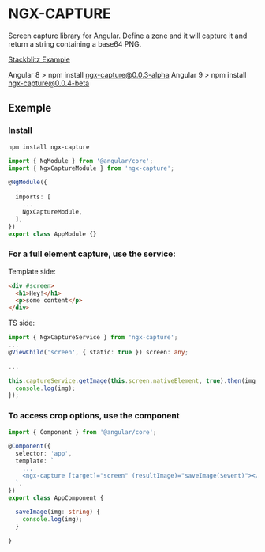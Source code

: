 # NGX-CAPTURE

Screen capture library for Angular.
Define a zone and it will capture it and return a string containing a base64 PNG.

[Stackblitz Example](https://stackblitz.com/edit/ngx-capture-example)

Angular 8 > npm install ngx-capture@0.0.3-alpha
Angular 9 > npm install ngx-capture@0.0.4-beta

## Exemple 

### Install
```
npm install ngx-capture
```


```ts
import { NgModule } from '@angular/core';
import { NgxCaptureModule } from 'ngx-capture';

@NgModule({
  ...
  imports: [
    ...
    NgxCaptureModule,
  ],
})
export class AppModule {}
```

### For a full element capture, use the service:

Template side:
```html
<div #screen>
  <h1>Hey!</h1>
  <p>some content</p>
</div>
```

TS side:
```ts
import { NgxCaptureService } from 'ngx-capture';
...
@ViewChild('screen', { static: true }) screen: any;

... 

this.captureService.getImage(this.screen.nativeElement, true).then(img => {
  console.log(img);
});
```
### To access crop options, use the component

```ts
import { Component } from '@angular/core';

@Component({
  selector: 'app',
  template: `
    ...
    <ngx-capture [target]="screen" (resultImage)="saveImage($event)"></ngx-capture>
  `,
})
export class AppComponent {

  saveImage(img: string) {
    console.log(img);
  }

}
```

